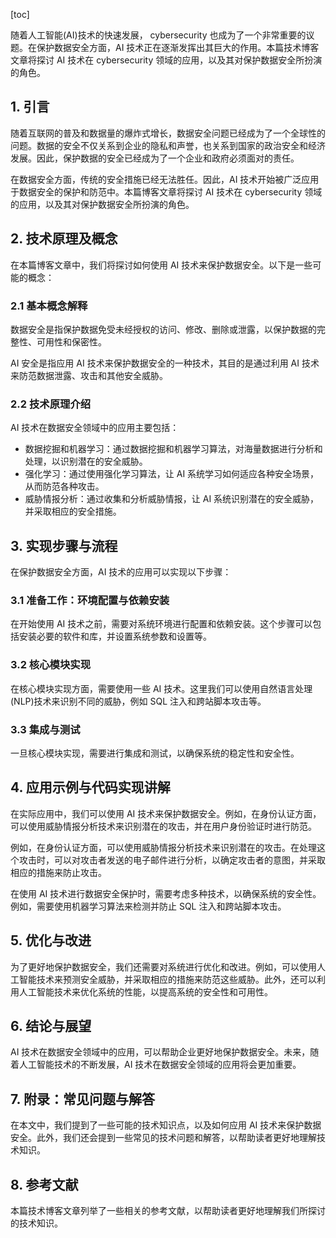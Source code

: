 
[toc]                    
                
                
随着人工智能(AI)技术的快速发展， cybersecurity 也成为了一个非常重要的议题。在保护数据安全方面，AI 技术正在逐渐发挥出其巨大的作用。本篇技术博客文章将探讨 AI 技术在 cybersecurity 领域的应用，以及其对保护数据安全所扮演的角色。

## 1. 引言

随着互联网的普及和数据量的爆炸式增长，数据安全问题已经成为了一个全球性的问题。数据的安全不仅关系到企业的隐私和声誉，也关系到国家的政治安全和经济发展。因此，保护数据的安全已经成为了一个企业和政府必须面对的责任。

在数据安全方面，传统的安全措施已经无法胜任。因此，AI 技术开始被广泛应用于数据安全的保护和防范中。本篇博客文章将探讨 AI 技术在 cybersecurity 领域的应用，以及其对保护数据安全所扮演的角色。

## 2. 技术原理及概念

在本篇博客文章中，我们将探讨如何使用 AI 技术来保护数据安全。以下是一些可能的概念：

### 2.1 基本概念解释

数据安全是指保护数据免受未经授权的访问、修改、删除或泄露，以保护数据的完整性、可用性和保密性。

AI 安全是指应用 AI 技术来保护数据安全的一种技术，其目的是通过利用 AI 技术来防范数据泄露、攻击和其他安全威胁。

### 2.2 技术原理介绍

AI 技术在数据安全领域中的应用主要包括：

- 数据挖掘和机器学习：通过数据挖掘和机器学习算法，对海量数据进行分析和处理，以识别潜在的安全威胁。
- 强化学习：通过使用强化学习算法，让 AI 系统学习如何适应各种安全场景，从而防范各种攻击。
- 威胁情报分析：通过收集和分析威胁情报，让 AI 系统识别潜在的安全威胁，并采取相应的安全措施。

## 3. 实现步骤与流程

在保护数据安全方面，AI 技术的应用可以实现以下步骤：

### 3.1 准备工作：环境配置与依赖安装

在开始使用 AI 技术之前，需要对系统环境进行配置和依赖安装。这个步骤可以包括安装必要的软件和库，并设置系统参数和设置等。

### 3.2 核心模块实现

在核心模块实现方面，需要使用一些 AI 技术。这里我们可以使用自然语言处理(NLP)技术来识别不同的威胁，例如 SQL 注入和跨站脚本攻击等。

### 3.3 集成与测试

一旦核心模块实现，需要进行集成和测试，以确保系统的稳定性和安全性。

## 4. 应用示例与代码实现讲解

在实际应用中，我们可以使用 AI 技术来保护数据安全。例如，在身份认证方面，可以使用威胁情报分析技术来识别潜在的攻击，并在用户身份验证时进行防范。

例如，在身份认证方面，可以使用威胁情报分析技术来识别潜在的攻击。在处理这个攻击时，可以对攻击者发送的电子邮件进行分析，以确定攻击者的意图，并采取相应的措施来防止攻击。

在使用 AI 技术进行数据安全保护时，需要考虑多种技术，以确保系统的安全性。例如，需要使用机器学习算法来检测并防止 SQL 注入和跨站脚本攻击。

## 5. 优化与改进

为了更好地保护数据安全，我们还需要对系统进行优化和改进。例如，可以使用人工智能技术来预测安全威胁，并采取相应的措施来防范这些威胁。此外，还可以利用人工智能技术来优化系统的性能，以提高系统的安全性和可用性。

## 6. 结论与展望

AI 技术在数据安全领域中的应用，可以帮助企业更好地保护数据安全。未来，随着人工智能技术的不断发展，AI 技术在数据安全领域的应用将会更加重要。

## 7. 附录：常见问题与解答

在本文中，我们提到了一些可能的技术知识点，以及如何应用 AI 技术来保护数据安全。此外，我们还会提到一些常见的技术问题和解答，以帮助读者更好地理解技术知识。

## 8. 参考文献

本篇技术博客文章列举了一些相关的参考文献，以帮助读者更好地理解我们所探讨的技术知识。

